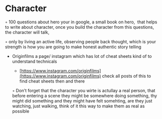 # Character

◦ 100 questions about hero your in google, a small book on hero,  that helps to write about character, once you build the character from this questions, the character will talk,

◦ only by living an active life, observing people back thought, which is your strength is how you are going to make honest authentic story telling

- Originfilms a page/ instagram which has lot of cheat sheets kind of to understand technicals
    
    - [https://www.instagram.com/originfilms](https://www.instagram.com/originfilms) check all posts of this to find cheat sheets then and there
    
    ◦ Don’t forget that the character you wirte is actullay a real person, that before entering a scene they might be somewhere doing something, thy might did something and they might have felt somehting, are they just watching, just walking, think of it this way to make them as real as possible